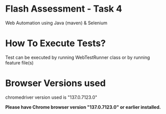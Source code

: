 # Flash Assessment - Task 4 

Web Automation using Java (maven) & Selenium

# How To Execute Tests?
Test can be executed by running WebTestRunner class or by running feature file(s)

# Browser Versions used
chromedriver version used is "137.0.7123.0"

**Please have Chrome browser version "137.0.7123.0" or earlier installed.** 

